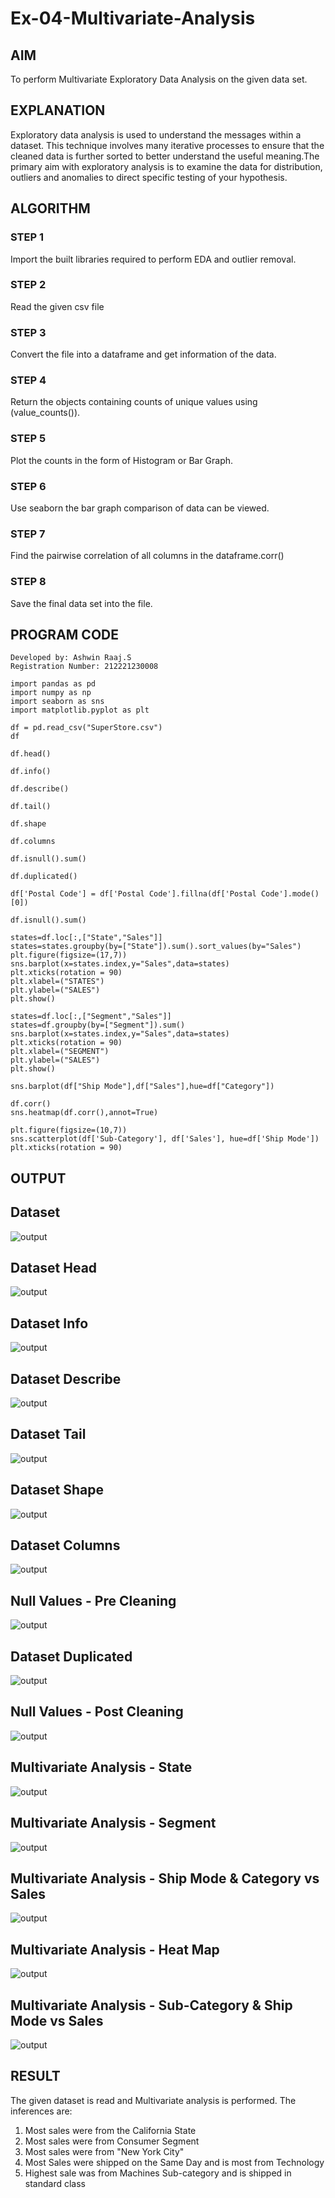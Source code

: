 # Ex-04-Multivariate-Analysis
## AIM
To perform Multivariate Exploratory Data Analysis on the given data set.
## EXPLANATION
Exploratory data analysis is used to understand the messages within a dataset. This technique involves many iterative processes to ensure that the cleaned data is further sorted to better understand the useful meaning.The primary aim with exploratory analysis is to examine the data for distribution, outliers and anomalies to direct specific testing of your hypothesis.
## ALGORITHM
### STEP 1
Import the built libraries required to perform EDA and outlier removal.

### STEP 2
Read the given csv file

### STEP 3
Convert the file into a dataframe and get information of the data.

### STEP 4
Return the objects containing counts of unique values using (value_counts()).

### STEP 5
Plot the counts in the form of Histogram or Bar Graph.

### STEP 6
Use seaborn the bar graph comparison of data can be viewed.

### STEP 7
Find the pairwise correlation of all columns in the dataframe.corr()

### STEP 8
Save the final data set into the file.

## PROGRAM CODE
```
Developed by: Ashwin Raaj.S
Registration Number: 212221230008
```
```
import pandas as pd
import numpy as np
import seaborn as sns
import matplotlib.pyplot as plt

df = pd.read_csv("SuperStore.csv")
df

df.head()

df.info()

df.describe()

df.tail()

df.shape

df.columns

df.isnull().sum()

df.duplicated()

df['Postal Code'] = df['Postal Code'].fillna(df['Postal Code'].mode()[0])

df.isnull().sum()

states=df.loc[:,["State","Sales"]]
states=states.groupby(by=["State"]).sum().sort_values(by="Sales")
plt.figure(figsize=(17,7))
sns.barplot(x=states.index,y="Sales",data=states)
plt.xticks(rotation = 90)
plt.xlabel=("STATES")
plt.ylabel=("SALES")
plt.show()

states=df.loc[:,["Segment","Sales"]]
states=df.groupby(by=["Segment"]).sum()
sns.barplot(x=states.index,y="Sales",data=states)
plt.xticks(rotation = 90)
plt.xlabel=("SEGMENT")
plt.ylabel=("SALES")
plt.show()

sns.barplot(df["Ship Mode"],df["Sales"],hue=df["Category"])

df.corr()
sns.heatmap(df.corr(),annot=True)

plt.figure(figsize=(10,7))
sns.scatterplot(df['Sub-Category'], df['Sales'], hue=df['Ship Mode'])
plt.xticks(rotation = 90)
```

## OUTPUT
## Dataset
![output](ss1.png)
## Dataset Head
![output](ss2.png)
## Dataset Info
![output](ss3.png)
## Dataset Describe
![output](ss4.png)
## Dataset Tail
![output](ss5.png)
## Dataset Shape
![output](ss6.png)
## Dataset Columns
![output](ss7.png)
## Null Values - Pre Cleaning
![output](ss8.png)
## Dataset Duplicated
![output](ss9.png)
## Null Values - Post Cleaning
![output](ss10.png)
## Multivariate Analysis - State
![output](ss11.png)
## Multivariate Analysis - Segment
![output](ss12.png)
## Multivariate Analysis - Ship Mode & Category vs Sales
![output](ss13.png)
## Multivariate Analysis - Heat Map
![output](ss14.png)
## Multivariate Analysis - Sub-Category & Ship Mode vs Sales
![output](ss15.png)

## RESULT
The given dataset is read and Multivariate analysis is performed. The inferences are:

1. Most sales were from the California State
2. Most sales were from Consumer Segment
3. Most sales were from "New York City"
4. Most Sales were shipped on the Same Day and is most from Technology
5. Highest sale was from Machines Sub-category and is shipped in standard class

